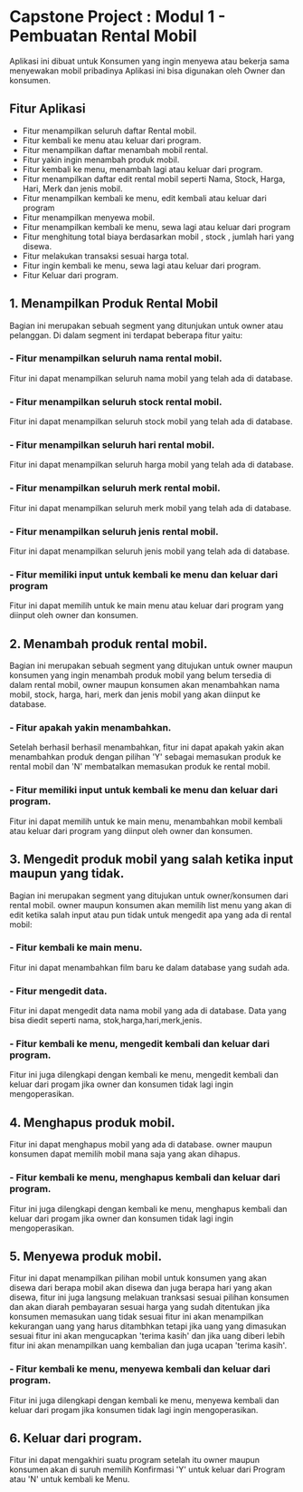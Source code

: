 # Capstone Project : Modul 1 - Pembuatan Rental Mobil
Aplikasi ini dibuat untuk Konsumen yang ingin menyewa atau bekerja sama menyewakan mobil pribadinya
Aplikasi ini bisa digunakan oleh Owner dan konsumen.

## Fitur Aplikasi
- Fitur menampilkan seluruh daftar Rental mobil.
- Fitur kembali ke menu atau keluar dari program.
- Fitur menampilkan daftar menambah mobil rental.
- Fitur yakin ingin menambah produk mobil.
- Fitur kembali ke menu, menambah lagi atau keluar dari program.
- Fitur menampilkan daftar edit rental mobil seperti Nama, Stock, Harga, Hari, Merk dan jenis mobil.
- Fitur menampilkan kembali ke menu, edit kembali atau keluar dari program
- Fitur menampilkan menyewa mobil.
- Fitur menampilkan kembali ke menu, sewa lagi atau keluar dari program
- Fitur menghitung total biaya berdasarkan mobil , stock , jumlah hari yang disewa.
- Fitur melakukan transaksi sesuai harga total.
- Fitur ingin kembali ke menu, sewa lagi atau keluar dari program.
- Fitur Keluar dari program.


## 1. Menampilkan Produk Rental Mobil
Bagian ini merupakan sebuah segment yang ditunjukan untuk owner atau pelanggan. Di dalam segment ini terdapat beberapa fitur yaitu:

### - Fitur menampilkan seluruh nama rental mobil.
Fitur ini dapat menampilkan seluruh nama mobil yang telah ada di database.

### - Fitur menampilkan seluruh stock rental mobil.
Fitur ini dapat menampilkan seluruh stock mobil yang telah ada di database.

### - Fitur menampilkan seluruh hari rental mobil.
Fitur ini dapat menampilkan seluruh harga mobil yang telah ada di database.

### - Fitur menampilkan seluruh merk rental mobil.
Fitur ini dapat menampilkan seluruh merk mobil yang telah ada di database.

### - Fitur menampilkan seluruh jenis rental mobil.
Fitur ini dapat menampilkan seluruh jenis mobil yang telah ada di database.

### - Fitur memiliki input untuk kembali ke menu dan keluar dari program
Fitur ini dapat memilih untuk ke main menu atau keluar dari program yang diinput oleh owner dan konsumen.

## 2. Menambah produk rental mobil.
Bagian ini merupakan sebuah segment yang ditujukan untuk owner maupun konsumen yang ingin menambah produk mobil yang belum tersedia di dalam rental mobil, owner maupun konsumen akan menambahkan nama mobil, stock, harga, hari, merk dan jenis mobil yang akan diinput ke database.

### - Fitur apakah yakin menambahkan.
Setelah berhasil berhasil menambahkan, fitur ini dapat apakah yakin akan menambahkan produk dengan pilihan 'Y' sebagai memasukan produk ke rental mobil dan 'N' membatalkan memasukan produk ke rental mobil.

### - Fitur memiliki input untuk kembali ke menu dan keluar dari program.
Fitur ini dapat memilih untuk ke main menu, menambahkan mobil kembali atau keluar dari program yang diinput oleh owner dan konsumen.

## 3. Mengedit produk mobil yang salah ketika input maupun yang tidak.
Bagian ini merupakan segment yang ditujukan untuk owner/konsumen dari rental mobil. owner maupun konsumen akan memilih list menu yang akan di edit ketika salah input atau pun tidak untuk mengedit apa yang ada di rental mobil:

### - Fitur kembali ke main menu.
Fitur ini dapat menambahkan film baru ke dalam database yang sudah ada.

### - Fitur mengedit data.
Fitur ini dapat mengedit data nama mobil yang ada di database. Data yang bisa diedit seperti nama, stok,harga,hari,merk,jenis.

### - Fitur kembali ke menu, mengedit kembali dan keluar dari program.
Fitur ini juga dilengkapi dengan kembali ke menu, mengedit kembali dan keluar dari progam jika owner dan konsumen tidak lagi ingin mengoperasikan.

## 4. Menghapus produk mobil.
Fitur ini dapat menghapus mobil yang ada di database. owner maupun konsumen dapat memilih mobil mana saja yang akan dihapus.

### - Fitur kembali ke menu, menghapus kembali dan keluar dari program.
Fitur ini juga dilengkapi dengan kembali ke menu, menghapus kembali dan keluar dari progam jika owner dan konsumen tidak lagi ingin mengoperasikan.

## 5. Menyewa produk mobil.
Fitur ini dapat menampilkan pilihan mobil untuk konsumen yang akan disewa dari berapa mobil akan disewa dan juga berapa hari yang akan disewa, fitur ini juga langsung melakuan tranksasi sesuai pilihan konsumen dan akan diarah pembayaran sesuai harga yang sudah ditentukan jika konsumen memasukan uang tidak sesuai fitur ini akan menampilkan kekurangan uang yang harus ditambhkan tetapi jika uang yang dimasukan sesuai fitur ini akan mengucapkan 'terima kasih' dan jika uang diberi lebih fitur ini akan menampilkan uang kembalian dan juga ucapan 'terima kasih'.

### - Fitur kembali ke menu, menyewa kembali dan keluar dari program.
Fitur ini juga dilengkapi dengan kembali ke menu, menyewa kembali dan keluar dari progam jika konsumen tidak lagi ingin mengoperasikan.

## 6. Keluar dari program.
Fitur ini dapat mengakhiri suatu program setelah itu owner maupun konsumen akan di suruh memilih Konfirmasi 'Y' untuk keluar dari Program atau 'N' untuk kembali ke Menu.

